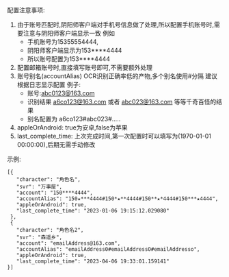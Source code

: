 配置注意事项:
1. 由于账号匹配时,阴阳师客户端对手机号信息做了处理,所以配置手机账号时,需要注意与阴阳师客户端显示一致
    例如
    - 手机账号为15355554444,
    - 阴阳师客户端显示为153****4444
    - 所以账号配置为153****4444
2. 配置邮箱账号时,直接填写账号即可,不需要额外处理
3. 账号别名(accountAlias) OCR识别正确率低的产物,多个别名使用#分隔
   建议根据日志显示配置
   例子: 
   - 账号:abc0123@163.com
   - 识别结果 a6co123@163.com
      或者 abc023@163.com 等等千奇百怪的结果
   - 别名配置为 a6co123#abc023#.....
4. appleOrAndroid: true为安卓,false为苹果
5. last_complete_time: 上次完成时间,第一次配置时可以填写为(1970-01-01 00:00:00),后期无需手动修改
   
示例:
```angular2html
[{
   "character": "角色名",
   "svr": "万事屋",
   "account": "150****4444",
   "accountAlias": "150★***4444#150*★**4444#150**★*4444#150***★4444",
   "appleOrAndroid": true,
   "last_complete_time": "2023-01-06 19:15:12.029080"
 },
 {
   "character": "角色名2",
   "svr": "森遥乡",
   "account": "emailAddress@163.com",
   "accountAlias": "emailAddress0#emailAddressO#emailAddresso",
   "appleOrAndroid": true,
   "last_complete_time": "2023-04-06 19:33:01.159141"
}]
```

